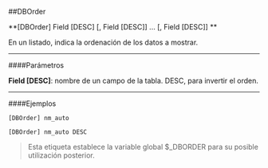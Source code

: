 ##DBOrder

**[DBOrder] Field [DESC] [, Field [DESC]] ... [, Field [DESC]]  **

En un listado, indica la ordenación de los datos a mostrar.


- - -
####Parámetros

**Field [DESC]**: nombre de un campo de la tabla. DESC, para invertir el orden.

- - -
####Ejemplos

```
[DBOrder] nm_auto

[DBOrder] nm_auto DESC

```

>Esta etiqueta establece la variable global $_DBORDER para su posible utilización posterior.